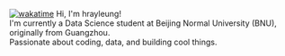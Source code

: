 [![wakatime](https://wakatime.com/badge/user/9637916a-e1fd-4325-8ea1-9675b7893f13.svg)](https://wakatime.com/@9637916a-e1fd-4325-8ea1-9675b7893f13)
Hi, I'm hrayleung!  
I'm currently a Data Science student at Beijing Normal University (BNU), originally from Guangzhou.  
Passionate about coding, data, and building cool things.
